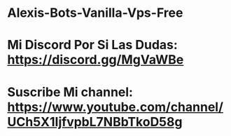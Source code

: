 # Alexis-Bots-Vanilla-Vps-Free

# Mi Discord Por Si Las Dudas: https://discord.gg/MgVaWBe

# Suscribe Mi channel: https://www.youtube.com/channel/UCh5X1IjfvpbL7NBbTkoD58g
